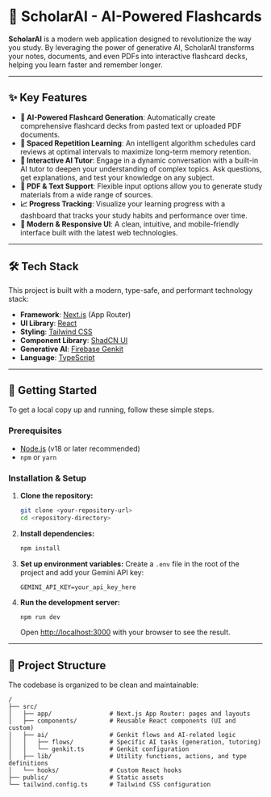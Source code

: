 # 🧠 ScholarAI - AI-Powered Flashcards

**ScholarAI** is a modern web application designed to revolutionize the way you study. By leveraging the power of generative AI, ScholarAI transforms your notes, documents, and even PDFs into interactive flashcard decks, helping you learn faster and remember longer.

---

## ✨ Key Features

- **🤖 AI-Powered Flashcard Generation**: Automatically create comprehensive flashcard decks from pasted text or uploaded PDF documents.
- **🧠 Spaced Repetition Learning**: An intelligent algorithm schedules card reviews at optimal intervals to maximize long-term memory retention.
- **💬 Interactive AI Tutor**: Engage in a dynamic conversation with a built-in AI tutor to deepen your understanding of complex topics. Ask questions, get explanations, and test your knowledge on any subject.
- **📁 PDF & Text Support**: Flexible input options allow you to generate study materials from a wide range of sources.
- **📈 Progress Tracking**: Visualize your learning progress with a dashboard that tracks your study habits and performance over time.
- **🎨 Modern & Responsive UI**: A clean, intuitive, and mobile-friendly interface built with the latest web technologies.

---

## 🛠️ Tech Stack

This project is built with a modern, type-safe, and performant technology stack:

- **Framework**: [Next.js](https://nextjs.org/) (App Router)
- **UI Library**: [React](https://react.dev/)
- **Styling**: [Tailwind CSS](https://tailwindcss.com/)
- **Component Library**: [ShadCN UI](https://ui.shadcn.com/)
- **Generative AI**: [Firebase Genkit](https://firebase.google.com/docs/genkit)
- **Language**: [TypeScript](https://www.typescriptlang.org/)

---

## 🚀 Getting Started

To get a local copy up and running, follow these simple steps.

### Prerequisites

- [Node.js](https://nodejs.org/en/) (v18 or later recommended)
- `npm` or `yarn`

### Installation & Setup

1.  **Clone the repository:**
    ```bash
    git clone <your-repository-url>
    cd <repository-directory>
    ```

2.  **Install dependencies:**
    ```bash
    npm install
    ```

3.  **Set up environment variables:**
    Create a `.env` file in the root of the project and add your Gemini API key:
    ```env
    GEMINI_API_KEY=your_api_key_here
    ```

4.  **Run the development server:**
    ```bash
    npm run dev
    ```
    Open [http://localhost:3000](http://localhost:3000) with your browser to see the result.

---

## 📂 Project Structure

The codebase is organized to be clean and maintainable:

```
/
├── src/
│   ├── app/                # Next.js App Router: pages and layouts
│   ├── components/         # Reusable React components (UI and custom)
│   ├── ai/                 # Genkit flows and AI-related logic
│   │   ├── flows/          # Specific AI tasks (generation, tutoring)
│   │   └── genkit.ts       # Genkit configuration
│   ├── lib/                # Utility functions, actions, and type definitions
│   └── hooks/              # Custom React hooks
├── public/                 # Static assets
└── tailwind.config.ts      # Tailwind CSS configuration
```
